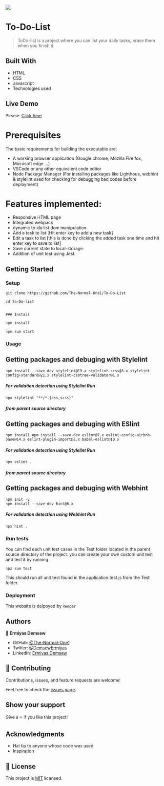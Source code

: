 ![](https://img.shields.io/badge/Microverse-blueviolet)
# To-Do-List

> ToDo-list is a project where you can list your daily tasks, erase them when you finish it.

## Built With

- HTML
- CSS
- Javascript
- Technologies used

## Live Demo

Please: [Click here](https://to-doo-list.onrender.com)

# Prerequisites

The basic requirements for building the executable are:

- A working browser application (Google chrome, Mozilla Fire fox, Microsoft edge ...)
- VSCode or any other equivalent code editor
- Node Package Manager (For installing packages like Lighthous, webhint & stylelint used for checking for debugging bad codes before deployment)

# Features implemented:

- Responsive HTML page
- Integrated webpack
- dynamic to-do list dom manipulation
- Add a task to list [Hit enter key to add a new task]
- Edit a task to list [this is done by clicking the added task one time and hit enter key to save to list]
- Save current state to local-storage.
- Addition of unit test using Jest.

## Getting Started

### Setup
```
git clone https://github.com/The-Normal-One1/To-Do-List

cd To-Do-list


### Install

npm install

npm run start
```
### Usage

## Getting packages and debuging with Stylelint
```
npm install --save-dev stylelint@13.x stylelint-scss@3.x stylelint-config-standard@21.x stylelint-csstree-validator@1.x
```
##### For validation detection using Stylelint Run
```
npx stylelint "**/*.{css,scss}"
```
##### from parent source directory

## Getting packages and debuging with ESlint
```
npm install npm install --save-dev eslint@7.x eslint-config-airbnb-base@14.x eslint-plugin-import@2.x babel-eslint@10.x
```
##### For validation detection using Stylelint Run
```
npx eslint .
```
##### from parent source directory

## Getting packages and debuging with Webhint
```
npm init -y
npm install --save-dev hint@6.x
```
##### For validation detection using Webhint Run
```
npx hint .
```
### Run tests

You can find each unit test cases in the Test folder located in the parent source directory of the project. you can create your own custom unit test and test it by running

```
npx run test
```
This should run all unit test found in the application.test.js from the Test folder.

### Deployment

This website is delpoyed by ```Render``` 

## Authors

👤 **Ermiyas Demsew**

- GitHub: [@The-Normal-One1](https://github.com/The-Normal-One1)
- Twitter: [@DemsewErmiyas](https://twitter.com/DemsewErmiyas)
- LinkedIn: [Ermiyas Demsew](https://linkedin.com/in/ErmiyasDemsew)

## 🤝 Contributing

Contributions, issues, and feature requests are welcome!

Feel free to check the [issues page](../../issues/).

## Show your support

Give a ⭐️ if you like this project!

## Acknowledgments

- Hat tip to anyone whose code was used
- Inspiration

## 📝 License

This project is [MIT](./MIT.md) licensed.
